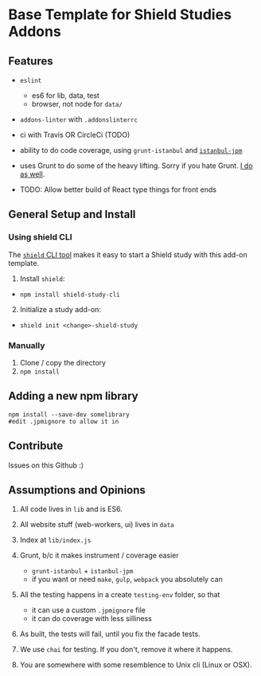 # Base Template for Shield Studies Addons

## Features

- `eslint`

    - es6 for lib, data, test
    - browser, not node for `data/`

- `addons-linter` with `.addonslinterrc`

- ci with Travis OR CircleCi (TODO)

- ability to do code coverage, using `grunt-istanbul` and [`istanbul-jpm`](https://github.com/freaktechnik/istanbul-jpm)

- uses Grunt to do some of the heavy lifting.  Sorry if you hate Grunt.  [I do as well](#1).

- TODO:  Allow better build of React type things for front ends

## General Setup and Install

### Using shield CLI
The [`shield` CLI tool](https://www.npmjs.com/package/shield-study-cli) makes it easy to start a Shield study with this add-on template.

1. Install `shield`:
  * `npm install shield-study-cli`
2. Initialize a study add-on:
  * `shield init <change>-shield-study`
  
### Manually

1.  Clone / copy the directory
2.  `npm install`

## Adding a new npm library

```
npm install --save-dev somelibrary
#edit .jpmignore to allow it in
```

## Contribute

Issues on this Github :)

## Assumptions and Opinions

1.  All code lives in `lib` and is ES6.
2.  All website stuff (web-workers, ui) lives in `data`
3.  Index at `lib/index.js`
4.  Grunt, b/c it makes instrument / coverage easier

    - `grunt-istanbul` + `istanbul-jpm`
    - if you want or need `make`, `gulp`, `webpack` you absolutely can

5.  All the testing happens in a create `testing-env` folder, so that

    - it can use a custom `.jpmignore` file
    - it can do coverage with less silliness

6.  As built, the tests will fail, until you fix the facade tests.
7.  We use `chai` for testing.  If you don't, remove it where it happens.
8.  You are somewhere with some resemblence to Unix cli (Linux or OSX).


